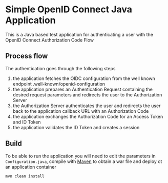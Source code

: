 # Simple OpenID Connect Java Application

This is a Java based test application for authenticating a user with the OpenID Connect Authorization Code Flow

## Process flow

The authentication goes through the following steps


1. the application fetches the OIDC configuration from the well known endpoint .well-known/openid-configuration
2. the application prepares an Authentication Request containing the desired request parameters and redirects the user to the Authorization Server
3. the Authorization Server authenticates the user and redirects the user back to the application callback URL with an Authorization Code
4. the application exchanges the Authorization Code for an Access Token and ID Token
5. the application validates the ID Token and creates a session


## Build

To be able to run the application you will need to edit the parameters in `Configuration.java`, compile with [Maven](https://maven.apache.org) to obtain a war file and deploy ot an application container

```
mvn clean install

```
